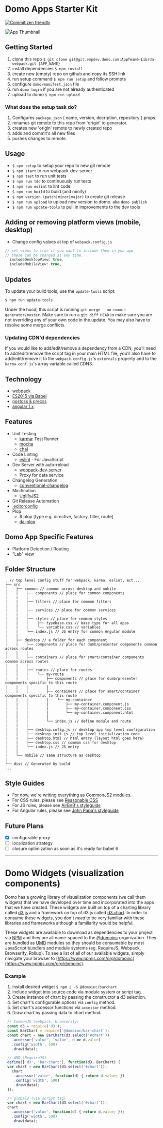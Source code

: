 
# Domo Apps Starter Kit
[![Commitizen friendly](https://img.shields.io/badge/commitizen-friendly-brightgreen.svg)](http://commitizen.github.io/cz-cli/)

![App Thumbnail](domo/thumbnail.png)

## Getting Started
1. clone this repo
    `$ git clone git@git.empdev.domo.com:AppTeam6-Lib/da-webpack.git {APP_NAME}`
2. install dependencies `$ npm install`
3. create new (empty) repo on github and copy its SSH link
4. run setup command `$ npm run setup` and follow prompts
5. configure `domo/manifest.json` file
6. run `domo login` if you are not already authenticated
7. upload to domo `$ npm run upload`

### What does the setup task do?
1. Configures `package.json` { name, version, decription, repository } props.
2. renames git remote to this repo from 'origin' to generator.
3. creates new 'origin' remote to newly created repo
4. adds and commit's all new files
5. pushes changes to remote.

## Usage
- `$ npm setup` to setup your repo to new git remote
- `$ npm start` to run webpack-dev-server
- `$ npm test` to run unit tests
- `$ npm run tdd` to continuously run tests
- `$ npm run eslint` to lint code
- `$ npm run build` to build (and minify)
- `$ npm version (patch|minor|major)` to create git release
- `$ npm run upload` to upload new version to domo. aka `domo publish`
- `$ npm run update-tools` to pull in improvements to the dev tools

## Adding or removing platform views (mobile, desktop)
- Change config values at top of `webpack.config.js`

```js
// set views to true if you want to include them in you app
// these can be changed at any time.
  includeDesktopView: true,
  includeMobileView: true,
```

## Updates
To update your build tools, use the `update-tools` script:

```bash
$ npm run update-tools
```

Under the hood, this script is running `git merge --no-commit generator/master`. Make sure to run a `git diff HEAD` to make sure you are not overriding any of your own code in the update. You may also have to resolve some merge conflicts.

### Updating CDN'd dependencies
If you would like to add/edit/remove a dependency from a CDN, you'll need to add/edit/remove the script tag in your main HTML file, you'll also have to add/edit/remove it to the `webpack.config.js`'s `externals` property and to the `karma.conf.js`'s array variable called CDNS.

## Technology
- [webpack](http://webpack.github.io/)
- [ES2015 via Babel](https://babeljs.io/docs/learn-es2015/)
- [postcss & precss](https://github.com/jonathantneal/precss)
- [angular 1.x](https://angularjs.org/)

## Features
- Unit Testing
  + [karma](http://karma-runner.github.io/): Test Runner
  + [mocha](https://mochajs.org/)
  + [chai](http://chaijs.com/)
- Code Linting
  + [eslint]() - For JavaScript
- Dev Server with auto-reload
  + [webpack-dev-server](http://webpack.github.io/docs/webpack-dev-server.html)
  + Proxy for data service
- Changelog Generation
  + [conventional-changelog](https://github.com/ajoslin/conventional-changelog)
- Minification
  + [UglifyJS2](https://github.com/mishoo/UglifyJS2)
- Git Release Automation
- [.editorconfig](http://editorconfig.org/)
- Plop
  + $ plop [type e.g. directive, factory, filter, route]
  + [da-plop](https://git.empdev.domo.com/AppTeam6/da-plop)

## Domo App Specific Features
- Platform Detection / Routing
- "Lab" view

## Folder Structure
```text
. // top level config stuff for webpack, karma, eslint, ect...
├── src
|    ├── common // common across desktop and mobile
|    |    ├── components // place for common components
|    |    |
|    |    ├── filters // place for common filters
|    |    |
|    |    ├── services // place for common services
|    |    |
|    |    ├── styles // place for common styles
|    |    |    ├── typebase.css // base type for all apps
|    |    |    └── variable.css // variables
|    |    └── index.js // JS entry for common Angular module
|    |
|    ├── desktop // a folder for each component
|    |    ├── components // place for dumb/presenter components common across routes
|    |    |
|    |    ├── containers // place for smart/container components common across routes
|    |    |
|    |    ├── routes // place for routes
|    |    |    └── my-route
|    |    |        ├── components // place for dumb/presenter components specific to this route
|    |    |        |
|    |    |        ├── containers // place for smart/container components specific to this route
|    |    |        |    └── my-container
|    |    |        |        ├── my-container.component.js
|    |    |        |        ├── my-container.component.css
|    |    |        |        └── my-container.component.html
|    |    |        |
|    |    |        └── index.js // define module and route
|    |    |
|    |    ├── desktop.cofig.js // desktop app top level configuration
|    |    ├── desktop.init.js // top level initialization code
|    |    ├── desktop.html // html entry (layout html goes here)
|    |    ├── desktop.css // common css for desktop
|    |    └── index.js // JS entry
|    |
|    └── mobile // same structure as desktop
|
└── dist // Generated by build
...

```

## Style Guides
- For now, we're writing everything as CommonJS2 modules.
- For CSS rules, please see [Reasonable CSS](http://rscss.io/)
- For JS rules, please see [AirBnB's styleguide](https://github.com/airbnb/javascript)
- For Angular rules, please see [John Papa's styleguide](https://github.com/johnpapa/angular-styleguide)

## Future Plans
- [x] configurable proxy
- [ ] localization strategy
- [ ] closure optimization as soon as it's ready for babel 6

---

# Domo Widgets (visualization components)

Domo has a growing library of visualization components (we call them widgets) that we have developed over time and incorporated into the apps that we have created. These widgets are built on top of a charting library called [d3.js](http://d3js.org/) and a framework on top of d3.js called [d3.chart](http://misoproject.com/d3-chart/). In order to consume these widgets, you don't *need* to be very familiar with these libraries and frameworks although a familiarity would be helpful.

These widgets are available to download as dependencies to your project via [NPM](https://www.npmjs.com/) and they are all name-spaced to the [@domoinc](https://www.npmjs.com/org/domoinc) organization. They are bundled as [UMD](https://github.com/umdjs/umd) modules so they should be consumable by most JavaScript bundlers and module systems (eg. RequireJS, Webpack, Browserify, Rollup). To see a list of all of our available widgets, simply navigate your browser to [https://www.npmjs.com/org/domoinc](https://www.npmjs.com/org/domoinc).

### Example
1. Install desired widget `$ npm i -S @domoinc/barchart`
2. Include widget into source code via module system or script tag.
3. Create instance of chart by passing the constructor a d3 selection.
4. Set chart's configurable options via `config` method.
5. Set chart's accessor functions via `accessor` method.
6. Draw chart by passing data to chart method.

```js
 // CommonJS (webpack, browserify)
 const d3 = require('d3');
 const BarChart = require('@domoinc/bar-chart');
 const chart = new BarChart(d3.select('#chart'))
   .accessor('value', 'value', d => d.value)
   .config('width', 500)
   .draw(data);

 // AMD (RequireJS)
 define(['d3', 'bar-chart'], function(d3, BarChart) {
 var chart = new BarChart(d3.select('#chart'));
   chart
    .accessor('value', function(d) { return d.value; })
    .config('width', 500)
    .draw(data);
 });

 // globals (via script tag)
 var chart = new BarChart(d3.select('#chart'));
 chart
   .accessor('value', function(d) { return d.value; });
   .config('width', 500)
   .draw(data);
```
